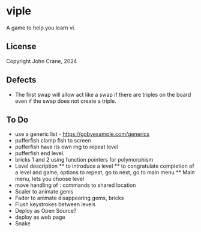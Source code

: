 # viple
A game to help you learn vi.


## License
Copyright John Crane, 2024

## Defects
* The first swap will allow act like a swap if there are triples on the board even if the swap does not create a triple.

## To Do
* use a generic list - https://gobyexample.com/generics
* pufferfish clamp fish to screen
* pufferfish have its own rng to repeat level
* pufferfish end level.
* bricks 1 and 2 using function pointers for polymorphism
* Level description
** to introduce a level
** to congratulate completion of a level and game, options to repeat, go to next, go to main menu
** Main menu, lets you choose level
* move handling of : commands to shared location
* Scaler to animate gems
* Fader to animate disappearing gems, bricks
* Flush keystrokes between levels
* Deploy as Open Source?
* deploy as web page
* Snake